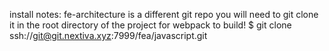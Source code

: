 install notes: fe-architecture is a different git repo you will need to git clone it in the root directory of the project for webpack to build!
$ git clone ssh://git@git.nextiva.xyz:7999/fea/javascript.git